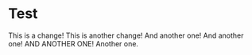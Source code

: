# Test
This is a change!
This is another change!
And another one!
And another one!
AND ANOTHER ONE!
Another one.
